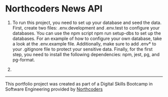 # Northcoders News API

1. To run this project, you need to set up your database and seed the data. First, create two files: .env.development and .env.test to configure your databases. You can use the npm script npm run setup-dbs to set up the databases.
   For an example of how to configure your own database, take a look at the .env.example file.
   Additionally, make sure to add .env\* to your .gitignore file to protect your sensitive data.
   Finally, for the first step, you need to install the following dependencies: npm, jest, pg, and pg-format.

2.

---

This portfolio project was created as part of a Digital Skills Bootcamp in Software Engineering provided by [Northcoders](https://northcoders.com/)

